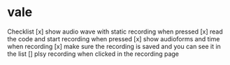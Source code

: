 # vale

Checklist
[x] show audio wave with static recording when pressed
[x] read the code and start recording when pressed
[x] show audioforms and time when recording
[x] make sure the recording is saved and you can see it in the list
[] plsy recording when clicked in the recording page
